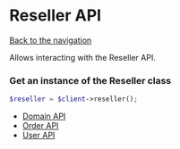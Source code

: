 # Reseller API

[Back to the navigation](README.md)

Allows interacting with the Reseller API.

### Get an instance of the Reseller class

```php
$reseller = $client->reseller();
```

- [Domain API](domain.md)
- [Order API](order.md)
- [User API](user.md)
